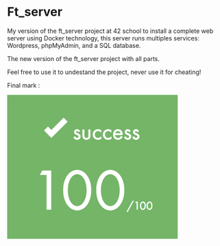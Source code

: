 # Ft_server

My version of the ft_server project at 42 school to install a complete web server using Docker technology, this server runs multiples services: Wordpress, phpMyAdmin, and a SQL database.

The new version of the ft_server project with all parts.

Feel free to use it to undestand the project, never use it for cheating!

Final mark :

![alt text](https://github.com/EniddeallA/Ft_server/blob/master/Screen%20Shot%202020-02-10%20at%2012.07.31%20AM.png)
